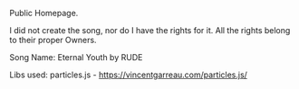 Public Homepage.

I did not create the song, nor do I have the rights for it. All the rights belong to their proper Owners.

Song Name: Eternal Youth by RUDE

Libs used: particles.js - https://vincentgarreau.com/particles.js/

